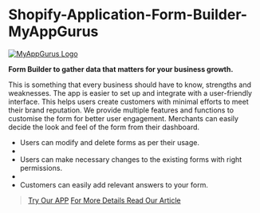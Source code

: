 # Shopify-Application-Form-Builder-MyAppGurus

[![MyAppGurus Logo](https://cdn.shopify.com/app-store/listing_images/37265693174da884e4e6dc368de9dab7/icon/CKrZ1tTF-f4CEAE=.jpeg "Form Builder‑MyAppGurus")](https://apps.shopify.com/form-builder-myappgurus "Form Builder‑MyAppGurus")

**Form Builder to gather data that matters for your business growth.**

This is something that every business should have to know, strengths and weaknesses. The app is easier to set up and integrate with a user-friendly interface. This helps users create customers with minimal efforts to meet their brand reputation. We provide multiple features and functions to customise the form for better user engagement. Merchants can easily decide the look and feel of the form from their dashboard.


- Users can modify and delete forms as per their usage.
- 
- Users can make necessary changes to the existing forms with right permissions.
- 
- Customers can easily add relevant answers to your form.

> [Try Our APP](https://apps.shopify.com/form-builder-myappgurus)
>[For More Details Read Our Article](https://myappgurus.com/form-builders-how-they-empower-your-growth-and-business-success/)
